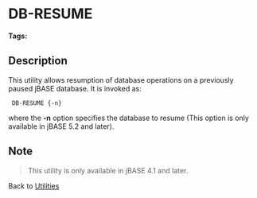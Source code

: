 # DB-RESUME

<PageHeader /> 

**Tags:**
<badge text='db' vertical='middle' />
<badge text='resume' vertical='middle' />
<badge text='db-resume' vertical='middle' />
<badge text='database operations' vertical='middle' />

## Description

This utility allows resumption of database operations on a previously paused jBASE database. It is invoked as:

```
 DB-RESUME {-n}
```

where the **-n** option specifies the database to resume (This option is only available in jBASE 5.2 and later).

## Note

> This utility is only available in jBASE 4.1 and later.

Back to [Utilities](./../utilities)

<PageFooter />
